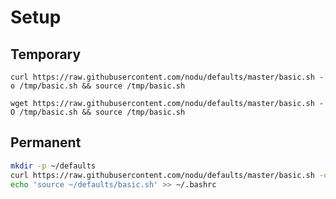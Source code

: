 Setup
===

Temporary
---

`curl https://raw.githubusercontent.com/nodu/defaults/master/basic.sh -o /tmp/basic.sh && source /tmp/basic.sh`

`wget https://raw.githubusercontent.com/nodu/defaults/master/basic.sh -O /tmp/basic.sh && source /tmp/basic.sh`

Permanent
---

```bash
mkdir -p ~/defaults
curl https://raw.githubusercontent.com/nodu/defaults/master/basic.sh -o /defaults/basic.sh
echo 'source ~/defaults/basic.sh' >> ~/.bashrc
```
